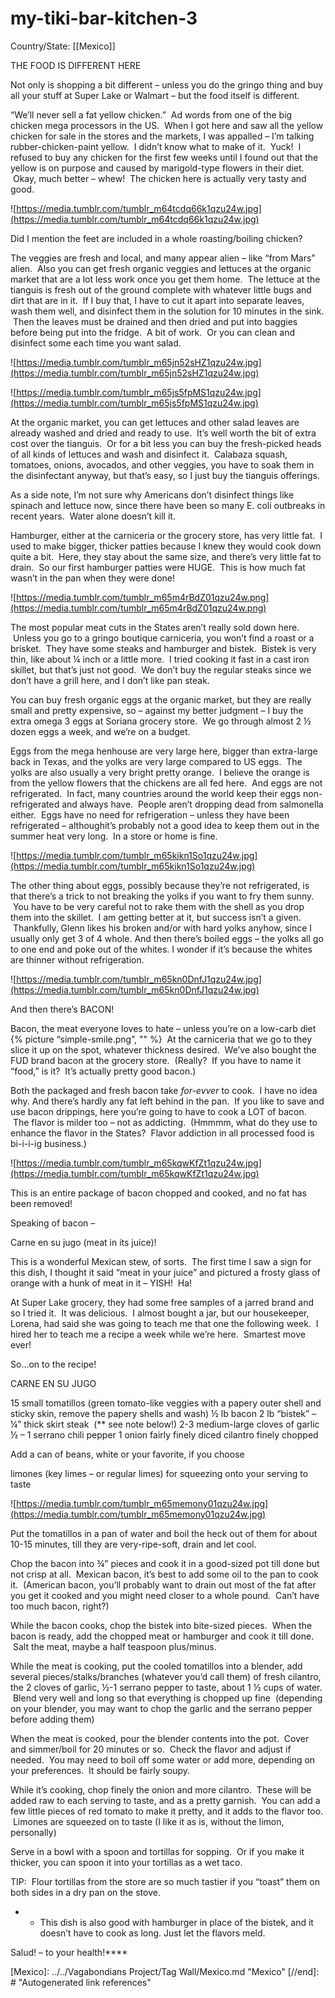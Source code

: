 # my-tiki-bar-kitchen-3

Country/State: [[Mexico]]

THE FOOD IS DIFFERENT HERE

Not only is shopping a bit different – unless you do the gringo thing and buy all your stuff at Super Lake or Walmart – but the food itself is different.

“We’ll never sell a fat yellow chicken.”  Ad words from one of the big chicken mega processors in the US.  When I got here and saw all the yellow chicken for sale in the stores and the markets, I was appalled – I’m talking rubber-chicken-paint yellow.  I didn’t know what to make of it.  Yuck!  I refused to buy any chicken for the first few weeks until I found out that the yellow is on purpose and caused by marigold-type flowers in their diet.  Okay, much better – whew!  The chicken here is actually very tasty and good.

![https://media.tumblr.com/tumblr_m64tcdq66k1qzu24w.jpg](https://media.tumblr.com/tumblr_m64tcdq66k1qzu24w.jpg)

Did I mention the feet are included in a whole roasting/boiling chicken?

The veggies are fresh and local, and many appear alien – like “from Mars” alien.  Also you can get fresh organic veggies and lettuces at the organic market that are a lot less work once you get them home.  The lettuce at the tianguis is fresh out of the ground complete with whatever little bugs and dirt that are in it.  If I buy that, I have to cut it apart into separate leaves, wash them well, and disinfect them in the solution for 10 minutes in the sink.  Then the leaves must be drained and then dried and put into baggies before being put into the fridge.  A bit of work.  Or you can clean and disinfect some each time you want salad.

![https://media.tumblr.com/tumblr_m65jn52sHZ1qzu24w.jpg](https://media.tumblr.com/tumblr_m65jn52sHZ1qzu24w.jpg)

![https://media.tumblr.com/tumblr_m65js5fpMS1qzu24w.jpg](https://media.tumblr.com/tumblr_m65js5fpMS1qzu24w.jpg)

At the organic market, you can get lettuces and other salad leaves are already washed and dried and ready to use.  It’s well worth the bit of extra cost over the tianguis.  Or for a bit less you can buy the fresh-picked heads of all kinds of lettuces and wash and disinfect it.  Calabaza squash, tomatoes, onions, avocados, and other veggies, you have to soak them in the disinfectant anyway, but that’s easy, so I just buy the tianguis offerings.

As a side note, I’m not sure why Americans don’t disinfect things like spinach and lettuce now, since there have been so many E. coli outbreaks in recent years.  Water alone doesn’t kill it.

Hamburger, either at the carniceria or the grocery store, has very little fat.  I used to make bigger, thicker patties because I knew they would cook down quite a bit.  Here, they stay about the same size, and there’s very little fat to drain.  So our first hamburger patties were HUGE.  This is how much fat wasn’t in the pan when they were done!

![https://media.tumblr.com/tumblr_m65m4rBdZ01qzu24w.png](https://media.tumblr.com/tumblr_m65m4rBdZ01qzu24w.png)

The most popular meat cuts in the States aren’t really sold down here.  Unless you go to a gringo boutique carniceria, you won’t find a roast or a brisket.  They have some steaks and hamburger and bistek.  Bistek is very thin, like about ¼ inch or a little more.  I tried cooking it fast in a cast iron skillet, but that’s just not good.  We don’t buy the regular steaks since we don’t have a grill here, and I don’t like pan steak.

You can buy fresh organic eggs at the organic market, but they are really small and pretty expensive, so – against my better judgment – I buy the extra omega 3 eggs at Soriana grocery store.  We go through almost 2 ½ dozen eggs a week, and we’re on a budget.

Eggs from the mega henhouse are very large here, bigger than extra-large back in Texas, and the yolks are very large compared to US eggs.  The yolks are also usually a very bright pretty orange.  I believe the orange is from the yellow flowers that the chickens are all fed here.  And eggs are not refrigerated.  In fact, many countries around the world keep their eggs non-refrigerated and always have.  People aren’t dropping dead from salmonella either.  Eggs have no need for refrigeration – unless they have been refrigerated – althoughit’s probably not a good idea to keep them out in the summer heat very long.  In a store or home is fine.

![https://media.tumblr.com/tumblr_m65kikn1So1qzu24w.jpg](https://media.tumblr.com/tumblr_m65kikn1So1qzu24w.jpg)

The other thing about eggs, possibly because they’re not refrigerated, is that there’s a trick to not breaking the yolks if you want to fry them sunny.  You have to be very careful not to rake them with the shell as you drop them into the skillet.  I am getting better at it, but success isn’t a given.  Thankfully, Glenn likes his broken and/or with hard yolks anyhow, since I usually only get 3 of 4 whole. And then there’s boiled eggs – the yolks all go to one end and poke out of the whites. I wonder if it’s because the whites are thinner without refrigeration.

![https://media.tumblr.com/tumblr_m65kn0DnfJ1qzu24w.jpg](https://media.tumblr.com/tumblr_m65kn0DnfJ1qzu24w.jpg)

And then there’s BACON!

Bacon, the meat everyone loves to hate – unless you’re on a low-carb diet {% picture “simple-smile.png”, "" %}  At the carniceria that we go to they slice it up on the spot, whatever thickness desired.  We’ve also bought the FUD brand bacon at the grocery store.  (Really?  If you have to name it “food,” is it?  It’s actually pretty good bacon.)

Both the packaged and fresh bacon take *for-evver* to cook.  I have no idea why.
And there’s hardly any fat left behind in the pan.  If you like to save and use bacon drippings, here you’re going to have to cook a LOT of bacon.  The flavor is milder too – not as addicting.  (Hmmmm, what do they use to enhance the flavor in the States?  Flavor addiction in all processed food is bi-i-i-ig business.)

![https://media.tumblr.com/tumblr_m65kqwKfZt1qzu24w.jpg](https://media.tumblr.com/tumblr_m65kqwKfZt1qzu24w.jpg)

This is an entire package of bacon chopped and cooked, and no fat has been removed!

Speaking of bacon –

Carne en su jugo (meat in its juice)!

This is a wonderful Mexican stew, of sorts.  The first time I saw a sign for this dish, I thought it said “meat in your juice” and pictured a frosty glass of orange with a hunk of meat in it – YISH!  Ha!

At Super Lake grocery, they had some free samples of a jarred brand and so I tried it.  It was delicious.  I almost bought a jar, but our housekeeper, Lorena, had said she was going to teach me that one the following week.  I hired her to teach me a recipe a week while we’re here.  Smartest move ever!

So…on to the recipe!

CARNE EN SU JUGO

15 small tomatillos (green tomato-like veggies with a papery outer shell and sticky skin, remove the papery shells and wash)
½ lb bacon
2 lb “bistek” – ¼” thick skirt steak  (** see note below!)
2-3 medium-large cloves of garlic
½ – 1 serrano chili pepper
1 onion fairly finely diced
cilantro finely chopped

Add a can of beans, white or your favorite, if you choose

limones (key limes – or regular limes) for squeezing onto your serving to taste

![https://media.tumblr.com/tumblr_m65memony01qzu24w.jpg](https://media.tumblr.com/tumblr_m65memony01qzu24w.jpg)

Put the tomatillos in a pan of water and boil the heck out of them for about 10-15 minutes, till they are very-ripe-soft, drain and let cool.

Chop the bacon into ¾” pieces and cook it in a good-sized pot till done but not crisp at all.  Mexican bacon, it’s best to add some oil to the pan to cook it.  (American bacon, you’ll probably want to drain out most of the fat after you get it cooked and you might need closer to a whole pound.  Can’t have too much bacon, right?)

While the bacon cooks, chop the bistek into bite-sized pieces.  When the bacon is ready, add the chopped meat or hamburger and cook it till done.  Salt the meat, maybe a half teaspoon plus/minus.

While the meat is cooking, put the cooled tomatillos into a blender, add several pieces/stalks/branches (whatever you’d call them) of fresh cilantro, the 2 cloves of garlic, ½-1 serrano pepper to taste, about 1 ½ cups of water.  Blend very well and long so that everything is chopped up fine  (depending on your blender, you may want to chop the garlic and the serrano pepper before adding them)

When the meat is cooked, pour the blender contents into the pot.  Cover and simmer/boil for 20 minutes or so.  Check the flavor and adjust if needed.  You may need to boil off some water or add more, depending on your preferences.  It should be fairly soupy.

While it’s cooking, chop finely the onion and more cilantro.  These will be added raw to each serving to taste, and as a pretty garnish.  You can add a few little pieces of red tomato to make it pretty, and it adds to the flavor too.  Limones are squeezed on to taste (I like it as is, without the limon, personally)

Serve in a bowl with a spoon and tortillas for sopping.  Or if you make it thicker, you can spoon it into your tortillas as a wet taco.

TIP:  Flour tortillas from the store are so much tastier if you “toast” them on both sides in a dry pan on the stove.

- * This dish is also good with hamburger in place of the bistek, and it doesn’t have to cook as long. Just let the flavors meld.

Salud! – to your health!****

[//begin]: # "Autogenerated link references for markdown compatibility"
[Mexico]: ../../Vagabondians Project/Tag Wall/Mexico.md "Mexico"
[//end]: # "Autogenerated link references"